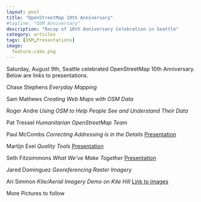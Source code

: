 ```yaml
---
layout: post
title: "OpenStreetMap 10th Anniversary"
#tagline: "OSM Anniversary"
description: "Recap of 10th Anniversary Celebration in Seattle"
category: articles
tags: [OSM,Presentations]
image:
  feature:cake.png
---
```


Saturday, August 9th, Seattle celebrated OpenStreetMap 10th Anniversary. Below are links to presentations.


Chase Stephens _Everyday Mapping_ 

Sam Mathews _Creating Web Maps with OSM Data_

Roger Andre _Using OSM to Help People See and Understand Their Data_

Pat Tressel _Humanitarian OpenStreetMap Team_

Paul McCombs _Correcting Addressing is in the Details_
[Presentation](http://tikilodge.nfshost.com/gis/AddressingDetails/assets/player/KeynoteDHTMLPlayer.html#0)

Martijn Exel _Quality Tools_
[Presentation](http://bit.ly/osm-qa-tools-10th-anniversary)

Seth Fitzsimmons _What We've Make Together_
[Presentation](https://speakerdeck.com/mojodna/what-weve-made-together)

Jared Dominguez _Georeferencing Raster Imagery_

Ari Simmon _Kite/Aerial Imagery Demo on Kite Hill_
[Link to images](https://www.flickr.com/photos/82133129@N00/sets/72157645906793309/)

More Pictures to follow















